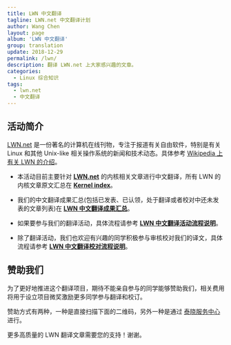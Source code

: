 ```yaml
---
title: LWN 中文翻译
tagline: LWN.net 中文翻译计划
author: Wang Chen
layout: page
album: 'LWN 中文翻译'
group: translation
update: 2018-12-29
permalink: /lwn/
description: 翻译 LWN.net 上大家感兴趣的文章。
categories:
  - Linux 综合知识
tags:
  - lwn.net
  - 中文翻译
---
```


## 活动简介

[LWN.net](https://lwn.net/) 是一份著名的计算机在线刊物，专注于报道有关自由软件，特别是有关 Linux 和其他 Unix-like 相关操作系统的新闻和技术动态。具体参考 [Wikipedia 上有关 LWN 的介绍](https://en.wikipedia.org/wiki/LWN.net)。

- 本活动目前主要针对 [**LWN.net**](https://lwn.net/) 的内核相关文章进行中文翻译，所有 LWN 的内核文章原文汇总在 [**Kernel index**][2]。

- 我们的中文翻译成果汇总(包括已发表、已认领，处于翻译或者校对中还未发表的文章列表)在 [**LWN 中文翻译成果汇总**][3]。

- 如果要参与我们的翻译活动，具体流程请参考 [**LWN 中文翻译活动流程说明**][4]。

- 除了翻译活动，我们也欢迎有兴趣的同学积极参与审核校对我们的译文，具体流程请参考 [**LWN 中文翻译校对流程说明**][5]。

## 赞助我们

为了更好地推进这个翻译项目，期待不能亲自参与的同学能够赞助我们，相关费用将用于设立项目微奖激励更多同学参与翻译和校订。

赞助方式有两种，一种是直接扫描下面的二维码，另外一种是通过 [泰晓服务中心](https://weidian.com/item.html?itemID=2208672946) 进行。

更多高质量的 LWN 翻译文章需要您的支持！谢谢。

[1]: http://tinylab.org
[2]: https://lwn.net/Kernel/Index/
[3]: /lwn-list
[4]: /lwn-translation
[5]: /lwn-review
